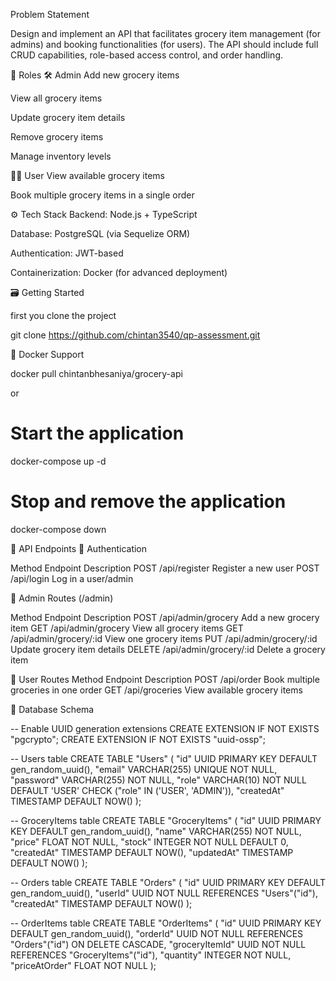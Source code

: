 Problem Statement

Design and implement an API that facilitates grocery item management (for admins) and booking functionalities (for users). The API should include full CRUD capabilities, role-based access control, and order handling.

👥 Roles
🛠️ Admin
Add new grocery items

View all grocery items

Update grocery item details

Remove grocery items

Manage inventory levels

🧑‍💼 User
View available grocery items

Book multiple grocery items in a single order


⚙️ Tech Stack
Backend: Node.js + TypeScript

Database: PostgreSQL (via Sequelize ORM)

Authentication: JWT-based

Containerization: Docker (for advanced deployment)

🗃️ Getting Started

first you clone the project 

git clone https://github.com/chintan3540/qp-assessment.git




🐳 Docker Support

docker pull chintanbhesaniya/grocery-api

or

# Start the application
docker-compose up -d

# Stop and remove the application
docker-compose down



🧪 API Endpoints
🔐 Authentication


Method	Endpoint	      Description
POST	/api/register	  Register a new user
POST	/api/login	      Log in a user/admin

👑 Admin Routes (/admin)

Method	  Endpoint	                  Description
POST	  /api/admin/grocery	      Add a new grocery item
GET	      /api/admin/grocery	      View all grocery items
GET	      /api/admin/grocery/:id	  View one grocery items
PUT	      /api/admin/grocery/:id      Update grocery item details
DELETE	  /api/admin/grocery/:id	  Delete a grocery item


👤 User Routes
Method	  Endpoint	          Description
POST	  /api/order	      Book multiple groceries in one order
GET	      /api/groceries      View available grocery items



📂 Database Schema

-- Enable UUID generation extensions
CREATE EXTENSION IF NOT EXISTS "pgcrypto";
CREATE EXTENSION IF NOT EXISTS "uuid-ossp";

-- Users table
CREATE TABLE "Users" (
  "id" UUID PRIMARY KEY DEFAULT gen_random_uuid(),
  "email" VARCHAR(255) UNIQUE NOT NULL,
  "password" VARCHAR(255) NOT NULL,
  "role" VARCHAR(10) NOT NULL DEFAULT 'USER' CHECK ("role" IN ('USER', 'ADMIN')),
  "createdAt" TIMESTAMP DEFAULT NOW()
);

-- GroceryItems table
CREATE TABLE "GroceryItems" (
  "id" UUID PRIMARY KEY DEFAULT gen_random_uuid(),
  "name" VARCHAR(255) NOT NULL,
  "price" FLOAT NOT NULL,
  "stock" INTEGER NOT NULL DEFAULT 0,
  "createdAt" TIMESTAMP DEFAULT NOW(),
  "updatedAt" TIMESTAMP DEFAULT NOW()
);

-- Orders table
CREATE TABLE "Orders" (
  "id" UUID PRIMARY KEY DEFAULT gen_random_uuid(),
  "userId" UUID NOT NULL REFERENCES "Users"("id"),
  "createdAt" TIMESTAMP DEFAULT NOW()
);

-- OrderItems table
CREATE TABLE "OrderItems" (
  "id" UUID PRIMARY KEY DEFAULT gen_random_uuid(),
  "orderId" UUID NOT NULL REFERENCES "Orders"("id") ON DELETE CASCADE,
  "groceryItemId" UUID NOT NULL REFERENCES "GroceryItems"("id"),
  "quantity" INTEGER NOT NULL,
  "priceAtOrder" FLOAT NOT NULL
);

